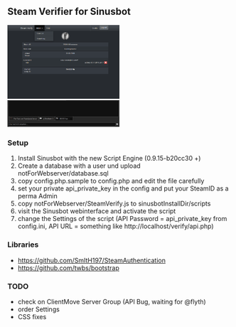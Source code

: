 ## Steam Verifier for Sinusbot

<img src="https://github.com/Gurkengewuerz/sinusbot-steam-verify/raw/master/notForWebserver/preView/webview.png" alt="Webview" style="width: 50%;"/>

<img src="https://github.com/Gurkengewuerz/sinusbot-steam-verify/raw/master/notForWebserver/preView/animation.gif" alt="animation" style="width: 50%;"/>

### Setup
1. Install Sinusbot with the new Script Engine (0.9.15-b20cc30 +)
2. Create a database with a user und upload notForWebserver/database.sql
3. copy config.php.sample to config.php and edit the file carefully
4. set your private api_private_key in the config and put your SteamID as a perma Admin
5. copy notForWebserver/SteamVerify.js to sinusbotInstallDir/scripts
6. visit the Sinusbot webinterface and activate the script
7. change the Settings of the script (API Password = api_private_key from config.ini, API URL = something like http://localhost/verify/api.php)

### Libraries
- https://github.com/SmItH197/SteamAuthentication
- https://github.com/twbs/bootstrap

### TODO
- check on ClientMove Server Group (API Bug, waiting for @flyth)
- order Settings
- CSS fixes
